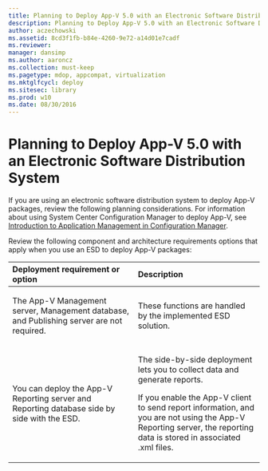 ```yaml
---
title: Planning to Deploy App-V 5.0 with an Electronic Software Distribution System
description: Planning to Deploy App-V 5.0 with an Electronic Software Distribution System
author: aczechowski
ms.assetid: 8cd3f1fb-b84e-4260-9e72-a14d01e7cadf
ms.reviewer: 
manager: dansimp
ms.author: aaroncz
ms.collection: must-keep
ms.pagetype: mdop, appcompat, virtualization
ms.mktglfcycl: deploy
ms.sitesec: library
ms.prod: w10
ms.date: 08/30/2016
---
```



# Planning to Deploy App-V 5.0 with an Electronic Software Distribution System


If you are using an electronic software distribution system to deploy App-V packages, review the following planning considerations. For information about using System Center Configuration Manager to deploy App-V, see [Introduction to Application Management in Configuration Manager](https://go.microsoft.com/fwlink/?LinkId=281816).

Review the following component and architecture requirements options that apply when you use an ESD to deploy App-V packages:

<table>
<colgroup>
<col width="50%" />
<col width="50%" />
</colgroup>
<thead>
<tr class="header">
<th align="left">Deployment requirement or option</th>
<th align="left">Description</th>
</tr>
</thead>
<tbody>
<tr class="odd">
<td align="left"><p>The App-V Management server, Management database, and Publishing server are not required.</p></td>
<td align="left"><p>These functions are handled by the implemented ESD solution.</p></td>
</tr>
<tr class="even">
<td align="left"><p>You can deploy the App-V Reporting server and Reporting database side by side with the ESD.</p></td>
<td align="left"><p>The side-by-side deployment lets you to collect data and generate reports.</p>
<p>If you enable the App-V client to send report information, and you are not using the App-V Reporting server, the reporting data is stored in associated .xml files.</p></td>
</tr>
</tbody>
</table>

 






 

 





